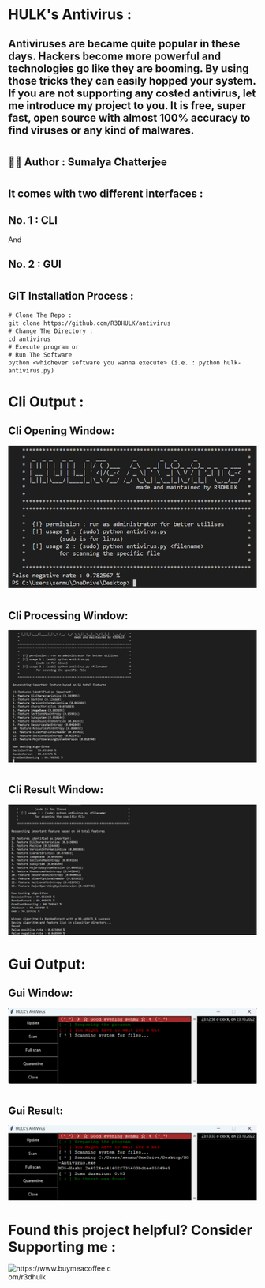 # HULK's Antivirus :
## Antiviruses are became quite popular in these days. Hackers become more powerful and technologies go like they are booming. By using those tricks they can easily hopped your system. If you are not supporting any costed antivirus, let me introduce my project to you. It is free, super fast, open source with almost 100% accuracy to find viruses or any kind of malwares.  
##
#
## 👨‍💻 Author : Sumalya Chatterjee
#
## It comes with two different interfaces :
## No. 1 : CLI
And
## No. 2 : GUI
##
#
## GIT Installation Process :
```
# Clone The Repo :
git clone https://github.com/R3DHULK/antivirus
# Change The Directory :
cd antivirus
# Execute program or
# Run The Software
python <whichever software you wanna execute> (i.e. : python hulk-antivirus.py)
```
#
# Cli Output :
## Cli Opening Window:
![](cli-anti-window.png)
#
## Cli Processing Window:
![](cli-anti-processing.png)
#
## Cli Result Window:
![](cli-anti.png)
#
# Gui Output:
## Gui Window:
![](hulk-anti-window.png)
#
## Gui Result:
![](hulk-anti-result.png)
#
##
# Found this project helpful? Consider Supporting me :
<p><a href="https://www.buymeacoffee.com/r3dhulk"> <img align="left" src="https://cdn.buymeacoffee.com/buttons/v2/default-yellow.png" height="50" width="210" alt="https://www.buymeacoffee.com/r3dhulk" /></a></p><br><br>
